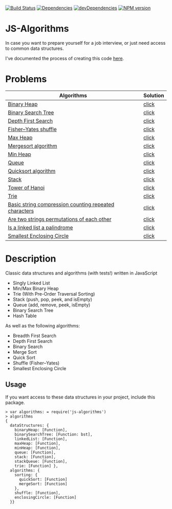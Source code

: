 [![Build Status](https://travis-ci.org/duereg/js-algorithms.svg)](https://travis-ci.org/duereg/js-algorithms)
[![Dependencies](https://david-dm.org/duereg/js-algorithms.svg)](https://david-dm.org/duereg/js-algorithms)
[![devDependencies](https://david-dm.org/duereg/js-algorithms/dev-status.svg)](https://david-dm.org/duereg/js-algorithms#info=devDependencies&view=table)
[![NPM version](https://badge.fury.io/js/js-algorithms.svg)](http://badge.fury.io/js/js-algorithms)

JS-Algorithms
=============

In case you want to prepare yourself for a job interview, or just need access to common data structures.

I've documented the process of creating this code [here](http://blog.mattblair.co).

# Problems

| Algorithms                                                               | Solution                                                                                                                     |
|--------------------------------------------------------------------------|-----------------------------------------------------------------------------------------------------|
| [Binary Heap](http://en.wikipedia.org/wiki/Binary_heap)                   | [click](https://github.com/duereg/js-algorithms/blob/master/lib/dataStructures/binaryHeap.js)                               |
| [Binary Search Tree](http://en.wikipedia.org/wiki/Binary_search_tree)     | [click](https://github.com/duereg/js-algorithms/blob/master/lib/dataStructures/binarySearchTree.js)  |
| [Depth First Search](http://en.wikipedia.org/wiki/Depth-first_search)    | [click](https://github.com/duereg/js-algorithms/blob/master/lib/algorithms/4-searching/depthFirstSearch.js) |
| [Fisher–Yates shuffle](http://en.wikipedia.org/wiki/Fisher%E2%80%93Yates_shuffle) | [click](https://github.com/duereg/js-algorithms/blob/master/lib/algorithms/1-strings/shuffle.js) |
| [Max Heap](http://en.wikipedia.org/wiki/Binary_heap)                      | [click](https://github.com/duereg/js-algorithms/blob/master/lib/dataStructures/maxHeap.js) |
| [Mergesort algorithm](https://en.wikipedia.org/wiki/Merge_sort)          | [click](https://github.com/duereg/js-algorithms/blob/master/lib/algorithms/11-sorting/mergeSort.js) |
| [Min Heap](http://en.wikipedia.org/wiki/Binary_heap)                      | [click](https://github.com/duereg/js-algorithms/blob/master/lib/dataStructures/minHeap.js) |
| [Queue](http://en.wikipedia.org/wiki/Queue_%28abstract_data_type%29)      | [click](https://github.com/duereg/js-algorithms/blob/master/lib/dataStructures/queue.js)  |
| [Quicksort algorithm](http://en.wikipedia.org/wiki/Quicksort)            | [click](https://github.com/duereg/js-algorithms/blob/master/lib/algorithms/11-sorting/quickSort.js) |
| [Stack](http://en.wikipedia.org/wiki/Stack_%28abstract_data_type%29)      | [click](https://github.com/duereg/js-algorithms/blob/master/lib/dataStructures/stack.js)  |
| [Tower of Hanoi](http://en.wikipedia.org/wiki/Tower_of_Hanoi)            | [click](https://github.com/duereg/js-algorithms/blob/master/lib/algorithms/3-stacks/hanoi.js) |
| [Trie](http://en.wikipedia.org/wiki/Trie)                                 | [click](https://github.com/duereg/js-algorithms/blob/master/lib/dataStructures/trie.js)  |
| [Basic string compression counting repeated characters](http://codereview.stackexchange.com/questions/65335/basic-string-compression-counting-repeated-characters) | [click](https://github.com/duereg/js-algorithms/blob/master/lib/algorithms/1-strings/compress.js) |
| [Are two strings permutations of each other](http://stackoverflow.com/questions/2131997/checking-if-two-strings-are-permutations-of-each-other) | [click](https://github.com/duereg/js-algorithms/blob/master/lib/algorithms/1-strings/permutation.js) |
| [Is a linked list a palindrome](http://www.geeksforgeeks.org/function-to-check-if-a-singly-linked-list-is-palindrome/) | [click](https://github.com/duereg/js-algorithms/blob/master/lib/algorithms/2-linkedLists/palindrome.js) |
| [Smallest Enclosing Circle](https://www.nayuki.io/page/smallest-enclosing-circle) | [click](https://github.com/duereg/js-algorithms/blob/master/lib/algorithms/4-searching/smallestEnclosingCircle.js)  |

# Description

Classic data structures and algorithms (with tests!) written in JavaScript

* Singly Linked List
* Min/Max Binary Heap
* Trie (With Pre-Order Traversal Sorting)
* Stack (push, pop, peek, and isEmpty)
* Queue (add, remove, peek, isEmpty)
* Binary Search Tree
* Hash Table

As well as the following algorithms:

* Breadth First Search
* Depth First Search
* Binary Search
* Merge Sort
* Quick Sort
* Shuffle (Fisher–Yates)
* Smallest Enclosing Circle

## Usage

If you want access to these data structures in your project, include this package.

```shell
> var algorithms: = require('js-algorithms')
> algorithms
{
  dataStructures: {
    binaryHeap: [Function],
    binarySearchTree: [Function: bst],
    linkedList: [Function],
    maxHeap: [Function],
    minHeap: [Function],
    queue: [Function],
    stack: [Function],
    stackQueue: [Function],
    trie: [Function] },
  algorithms: {
    sorting: {
      quickSort: [Function]
      mergeSort: [Function]
    },
    shuffle: [Function],
    enclosingCircle: [Function]
  }}
```


